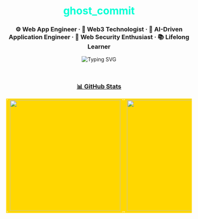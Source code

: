 <h1 align="center"><span style="color:#00ffd5;"><b>ghost_commit</b></span></h1>
<h3 align="center">⚙️ Web App Engineer · 🔮 Web3 Technologist · 🧠 AI-Driven Application Engineer · 🔐 Web Security Enthusiast · 📚 Lifelong Learner</h3>

<p align="center">
  <img src="https://readme-typing-svg.demolab.com?font=Fira+Code&size=22&pause=1000&center=true&vCenter=true&width=750&lines=Writing+clean+Python+and+TypeScript+code.;Building+AI-powered+tools+with+Python.;Automating+trading+strategies+and+pipelines.;Smart+contract+dev+with+Solidity.;Fullstack+engineering+with+JS%2C+TS+%2B+Python." alt="Typing SVG" />
</p>

<br/>

<h3 align="center"><u>📊 GitHub Stats</u></h3>

<table align="center">
  <tr>
    <td bgcolor="#FFD700" style="border: 2px solid gold; border-radius: 8px;">
      <img src="https://github-readme-stats.vercel.app/api?username=0xKimutai&show_icons=true&theme=tokyonight&hide_title=true" width="300px" />
    </td>
    <td bgcolor="#FFD700" style="border: 2px solid gold; border-radius: 8px;">
      <img src="https://streak-stats.demolab.com?user=0xKimutai&theme=tokyonight" width="300px" />
    </td>
    <td bgcolor="#FFD700" style="border: 2px solid gold; border-radius: 8px;">
      <img src="https://github-readme-stats.vercel.app/api/top-langs/?username=0xKimutai&layout=compact&theme=tokyonight" width="300px" />
    </td>
  </tr>
</table>
